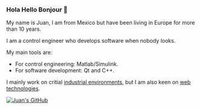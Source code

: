 ### Hola Hello Bonjour 👋

My name is Juan, I am from Mexico but have been living in Europe for more than 10 years.

I am a control engineer who develops software when nobody looks. 

My main tools are:

* For control engineering: Matlab/Simulink.
* For software development: Qt and C++.

I mainly work on critial [industrial environments](https://github.com/juangburgos/QUaServer), but I am also keen on [web technologies](https://github.com/pidtuner/pidtuner.github.io).

[![Juan's GitHub](https://github-readme-stats.vercel.app/api?username=juangburgos)](https://stackoverflow.com/users/4622991/juan-gonzalez-burgos)
